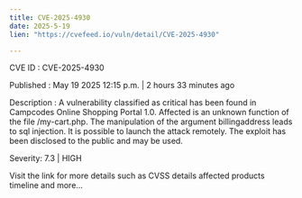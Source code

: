 ```yaml
---
title: CVE-2025-4930
date: 2025-5-19
lien: "https://cvefeed.io/vuln/detail/CVE-2025-4930"

---
```


CVE ID : CVE-2025-4930

Published :  May 19
2025
12:15 p.m. | 2 hours
33 minutes ago

Description : A vulnerability classified as critical has been found in Campcodes Online Shopping Portal 1.0. Affected is an unknown function of the file /my-cart.php. The manipulation of the argument billingaddress leads to sql injection. It is possible to launch the attack remotely. The exploit has been disclosed to the public and may be used.

Severity: 7.3 | HIGH

Visit the link for more details
such as CVSS details
affected products
timeline
and more...
